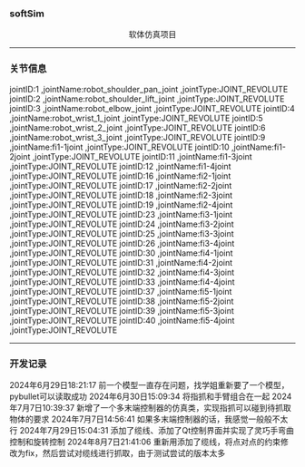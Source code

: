 ### softSim
<center>软体仿真项目</center>

---
### 关节信息
jointID:1 ,jointName:robot_shoulder_pan_joint ,jointType:JOINT_REVOLUTE
jointID:2 ,jointName:robot_shoulder_lift_joint ,jointType:JOINT_REVOLUTE
jointID:3 ,jointName:robot_elbow_joint ,jointType:JOINT_REVOLUTE
jointID:4 ,jointName:robot_wrist_1_joint ,jointType:JOINT_REVOLUTE
jointID:5 ,jointName:robot_wrist_2_joint ,jointType:JOINT_REVOLUTE
jointID:6 ,jointName:robot_wrist_3_joint ,jointType:JOINT_REVOLUTE
jointID:9 ,jointName:fi1-1joint ,jointType:JOINT_REVOLUTE
jointID:10 ,jointName:fi1-2joint ,jointType:JOINT_REVOLUTE
jointID:11 ,jointName:fi1-3joint ,jointType:JOINT_REVOLUTE
jointID:12 ,jointName:fi1-4joint ,jointType:JOINT_REVOLUTE
jointID:16 ,jointName:fi2-1joint ,jointType:JOINT_REVOLUTE
jointID:17 ,jointName:fi2-2joint ,jointType:JOINT_REVOLUTE
jointID:18 ,jointName:fi2-3joint ,jointType:JOINT_REVOLUTE
jointID:19 ,jointName:fi2-4joint ,jointType:JOINT_REVOLUTE
jointID:23 ,jointName:fi3-1joint ,jointType:JOINT_REVOLUTE
jointID:24 ,jointName:fi3-2joint ,jointType:JOINT_REVOLUTE
jointID:25 ,jointName:fi3-3joint ,jointType:JOINT_REVOLUTE
jointID:26 ,jointName:fi3-4joint ,jointType:JOINT_REVOLUTE
jointID:30 ,jointName:fi4-1joint ,jointType:JOINT_REVOLUTE
jointID:31 ,jointName:fi4-2joint ,jointType:JOINT_REVOLUTE
jointID:32 ,jointName:fi4-3joint ,jointType:JOINT_REVOLUTE
jointID:33 ,jointName:fi4-4joint ,jointType:JOINT_REVOLUTE
jointID:37 ,jointName:fi5-1joint ,jointType:JOINT_REVOLUTE
jointID:38 ,jointName:fi5-2joint ,jointType:JOINT_REVOLUTE
jointID:39 ,jointName:fi5-3joint ,jointType:JOINT_REVOLUTE
jointID:40 ,jointName:fi5-4joint ,jointType:JOINT_REVOLUTE

---
### 开发记录
2024年6月29日18:21:17  前一个模型一直存在问题，找学姐重新要了一个模型，pybullet可以读取成功
2024年6月30日15:09:34  将指抓和手臂组合在一起
2024年7月7日10:39:37   新增了一个多末端控制器的仿真类，实现指抓可以碰到待抓取物体的要求
2024年7月7日14:56:41   如果多末端控制器的话，我感觉一般般不太行
2024年7月29日15:04:31  添加了缆线、添加了Qt控制界面并实现了灵巧手弯曲控制和旋转控制
2024年8月7日21:41:06   重新用添加了缆线，将点对点的约束修改为fix，然后尝试对缆线进行抓取，由于测试尝试的版本太多



